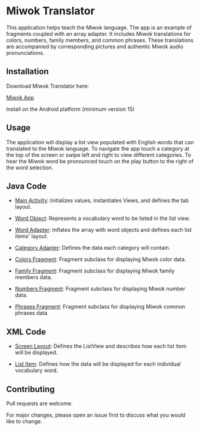# Miwok Translator

This application helps teach the Miwok language. The app is an example of fragments coupled with an array adapter. It includes Miwok translations for colors, numbers, family members, and common phrases. These translations are accompanied by corresponding pictures and authentic Miwok audio pronunciations.

## Installation

Download Miwok Translator here:

[Miwok App](https://github.com/LaggerLimited/Android-Java-MiwokTranslation/blob/master/app-debug.apk)

Install on the Android platform (minimum version 15)

## Usage

The application will display a list view populated with English words that can translated to the Miwok language. To navigate the app touch a category at the top of the screen or swipe left and right to view different categories. To hear the Miwok word be pronounced touch on the play button to the right of the word selection.

## Java Code

* [Main Activity](https://github.com/LaggerLimited/Android-Java-MiwokTranslation/blob/master/ud839_Miwok-3d00e8c7bb077adce9445212f785b79d0a906230/app/src/main/java/com/example/android/miwok/MainActivity.java): Initializes values, instantiates Views, and defines the tab layout.

* [Word Object](https://github.com/LaggerLimited/Android-Java-MiwokTranslation/blob/master/ud839_Miwok-3d00e8c7bb077adce9445212f785b79d0a906230/app/src/main/java/com/example/android/miwok/Word.java): Represents a vocabulary word to be listed in the list view.

* [Word Adapter](https://github.com/LaggerLimited/Android-Java-MiwokTranslation/blob/master/ud839_Miwok-3d00e8c7bb077adce9445212f785b79d0a906230/app/src/main/java/com/example/android/miwok/WordAdapter.java): Inflates the array with word objects and defines each list items' layout.

* [Category Adapter](https://github.com/LaggerLimited/Android-Java-MiwokTranslation/blob/master/ud839_Miwok-3d00e8c7bb077adce9445212f785b79d0a906230/app/src/main/java/com/example/android/miwok/CategoryAdapter.java): Defines the data each category will contain.

* [Colors Fragment](https://github.com/LaggerLimited/Android-Java-MiwokTranslation/blob/master/ud839_Miwok-3d00e8c7bb077adce9445212f785b79d0a906230/app/src/main/java/com/example/android/miwok/ColorsFragment.java): Fragment subclass for displaying Miwok color data.

* [Family Fragment](https://github.com/LaggerLimited/Android-Java-MiwokTranslation/blob/master/ud839_Miwok-3d00e8c7bb077adce9445212f785b79d0a906230/app/src/main/java/com/example/android/miwok/FamilyFragment.java): Fragment subclass for displaying Miwok family members data.

* [Numbers Fragment](https://github.com/LaggerLimited/Android-Java-MiwokTranslation/blob/master/ud839_Miwok-3d00e8c7bb077adce9445212f785b79d0a906230/app/src/main/java/com/example/android/miwok/NumbersFragment.java): Fragment subclass for displaying Miwok number data.

* [Phrases Fragment](https://github.com/LaggerLimited/Android-Java-MiwokTranslation/blob/master/ud839_Miwok-3d00e8c7bb077adce9445212f785b79d0a906230/app/src/main/java/com/example/android/miwok/PhrasesFragment.java): Fragment subclass for displaying Miwok common phrases data.

## XML Code

* [Screen Layout](https://github.com/LaggerLimited/Android-Java-MiwokTranslation/blob/master/ud839_Miwok-3d00e8c7bb077adce9445212f785b79d0a906230/app/src/main/res/layout/activity_main.xml): Defines the ListView and describes how each list item will be displayed.

* [List Item](https://github.com/LaggerLimited/Android-Java-MiwokTranslation/blob/master/ud839_Miwok-3d00e8c7bb077adce9445212f785b79d0a906230/app/src/main/res/layout/list_item.xml): Defines how the data will be displayed for each individual vocabulary word.

## Contributing
Pull requests are welcome. 

For major changes, please open an issue first to discuss what you would like to change.
